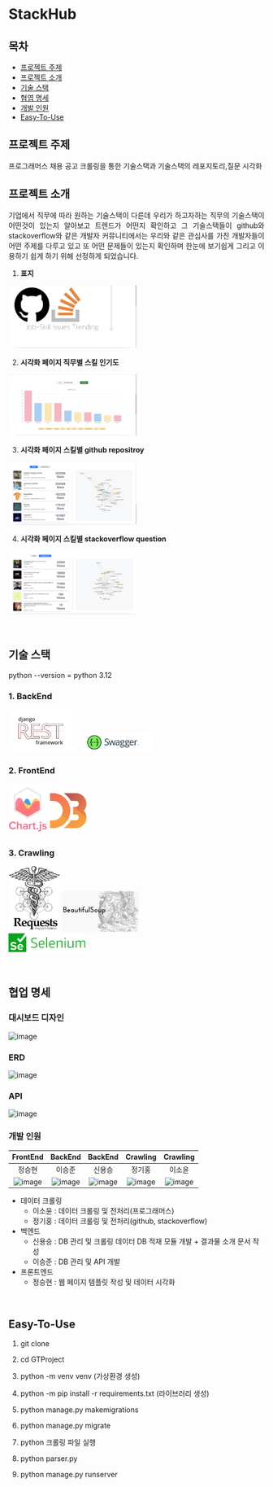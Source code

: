 # StackHub

## 목차
- [프로젝트 주제](#프로젝트-주제)
- [프로젝트 소개](#프로젝트-소개)
- [기술 스택](#기술-스택)
- [협엽 명세](#협업-명세)
- [개발 인원](#개발-인원)
- [Easy-To-Use](#Easy-To-Use)

## 프로젝트 주제

프로그래머스 채용 공고 크롤링을 통한 기술스택과 기술스택의 레포지토리,질문 시각화

## 프로젝트 소개

<p align="justify">
기업에서 직무에 따라 원하는 기술스택이 다른데 우리가 하고자하는 직무의 기술스택이 어떤것이 있는지 알아보고 트렌드가 어떤지 확인하고 그 기술스택들이 github와 stackoverflow와 같은 개발자 커뮤니티에서는 우리와 같은 관심사를 가진 개발자들이 어떤 주제를 다루고 있고 또 어떤 문제들이 있는지 확인하며 한눈에 보기쉽게 그리고 이용하기 쉽게 하기 위해 선정하게 되었습니다.
</p>

<p align="center">
 
1. **표지**
    
 <img src="./image/project/firstpage.png" width="50%">

2. **시각화 페이지 직무별 스킬 인기도**
    
 <img src="./image/project/secondpage.png" width="50%">

3. **시각화 페이지 스킬별 github repositroy**

 <img src="./image/project/thirdpage-1.png" width="50%">

4. **시각화 페이지 스킬별 stackoverflow question**

 <img src="./image/project/thirdpage-2.png" width="50%">

</p>

<br>

## 기술 스택
  python --version = python 3.12
### 1. BackEnd
<img src="./image/stack/backend/1.png" width="25%">  <img src="./image/stack/backend/2.png" width="30%">
### 2. FrontEnd
<img src="./image/stack/frontend/1.png" width="15%">  <img src="./image/stack/frontend/2.png" width="15%">
### 3. Crawling
<img src="./image/stack/crawling/3.png" width="20%">  <img src="./image/stack/crawling/2.png" width="30%"><br>
<img src="./image/stack/crawling/1.png" width="30%">  

<br>

## 협업 명세

### 대시보드 디자인

<img width="671" alt="image" src="https://github.com/StackOverflowDE/StackHub_BE/assets/127376832/7a636ac6-091c-4cac-aa68-53821f129879" width="60%">


### ERD

<img src="https://github.com/StackOverflowDE/StackHub_BE/assets/127376832/db10c464-c78d-430a-9d46-10ae121e468e" alt="image" width="30%">

### API

<img src="https://github.com/StackOverflowDE/StackHub_BE/assets/127376832/04e09320-a834-44b6-80ec-03165963f9a2" alt="image" width="30%">
   
### 개발 인원

| FrontEnd | BackEnd | BackEnd | Crawling | Crawling |
| :-------:| :------:| :-----: | :------: | :------: |
| 정승현    | 이승준   | 신용승   | 정기홍    | 이소윤    |
| <img src="https://github.com/StackOverflowDE/StackHub_BE/assets/127376832/d191badb-c7fc-47a1-820d-dc5fc2660e6b" alt="image" width="100"> | <img src="https://github.com/StackOverflowDE/StackHub_BE/assets/127376832/c5bc2462-888d-42fb-ba36-f90d05abc92f" alt="image" width="100"> | <img src="https://github.com/StackOverflowDE/StackHub_BE/assets/127376832/0c401c32-8934-4c07-a084-bcd99103c9d0" alt="image" width="100"> | <img src="https://github.com/StackOverflowDE/StackHub_BE/assets/127376832/e4135717-feb4-4e2c-b72b-c251a523538d" alt="image" width="100"> | <img src="https://github.com/StackOverflowDE/StackHub_BE/assets/127376832/809105d7-5817-4f71-8356-ef5d92fd5de3" alt="image" width="100"> | 

- 데이터 크롤링
    - 이소윤 : 데이터 크롤링 및 전처리(프로그래머스)
    - 정기홍 : 데이터 크롤링 및 전처리(github, stackoverflow)
- 백엔드
    - 신용승 : DB 관리 및 크롤링 데이터 DB 적재 모듈 개발 + 결과물 소개 문서 작성
    - 이승준 : DB 관리 및 API 개발
- 프론트엔드
    - 정승현 : 웹 페이지 템플릿 작성 및 데이터 시각화

<br>

## Easy-To-Use
1. git clone
 
2. cd GTProject

3. python -m venv venv (가상환경 생성)

4. python -m pip install -r requirements.txt (라이브러리 생성) 

5. python manage.py makemigrations

6. python manage.py migrate

7. python 크롤링 파일 실행

8. python parser.py

9. python manage.py runserver

